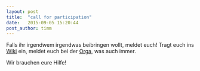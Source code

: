 ```yaml
---
layout: post
title:  "call for participation"
date:   2015-09-05 15:20:44
post_author: timm
---
```


Falls ihr irgendwem irgendwas beibringen wollt, meldet euch!
Tragt euch ins [Wiki](https://wiki.hackimpott.de) ein, meldet euch bei der [Orga](mailto:orga@chaospott.de), was auch immer.

Wir brauchen eure Hilfe!
